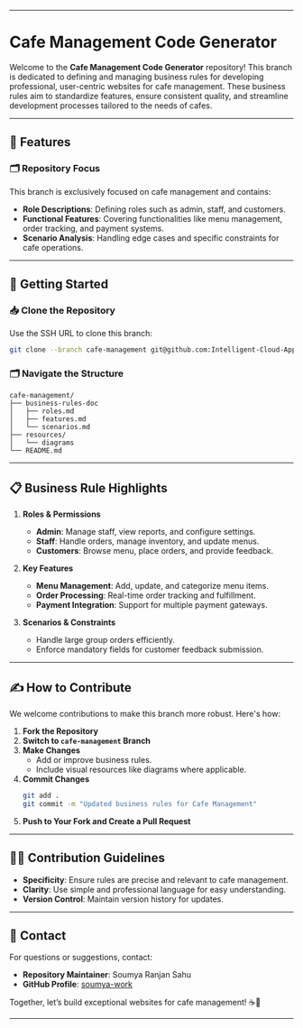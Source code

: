 
---

# Cafe Management Code Generator  

Welcome to the **Cafe Management Code Generator** repository! This branch is dedicated to defining and managing business rules for developing professional, user-centric websites for cafe management. These business rules aim to standardize features, ensure consistent quality, and streamline development processes tailored to the needs of cafes.  

---

## 🌟 Features  

### 🗂️ Repository Focus  
This branch is exclusively focused on cafe management and contains:  
- **Role Descriptions**: Defining roles such as admin, staff, and customers.  
- **Functional Features**: Covering functionalities like menu management, order tracking, and payment systems.  
- **Scenario Analysis**: Handling edge cases and specific constraints for cafe operations.  

---

## 🚀 Getting Started  

### 📥 Clone the Repository  
Use the SSH URL to clone this branch:  
```bash
git clone --branch cafe-management git@github.com:Intelligent-Cloud-Applications/Business-Rule-Documents.git
```

### 🗂️ Navigate the Structure  
```plaintext
cafe-management/  
├── business-rules-doc  
│   ├── roles.md  
│   ├── features.md  
│   └── scenarios.md  
├── resources/  
│   └── diagrams  
└── README.md  
```  

---

## 📋 Business Rule Highlights  

1. **Roles & Permissions**  
   - **Admin**: Manage staff, view reports, and configure settings.  
   - **Staff**: Handle orders, manage inventory, and update menus.  
   - **Customers**: Browse menu, place orders, and provide feedback.  

2. **Key Features**  
   - **Menu Management**: Add, update, and categorize menu items.  
   - **Order Processing**: Real-time order tracking and fulfillment.  
   - **Payment Integration**: Support for multiple payment gateways.  

3. **Scenarios & Constraints**  
   - Handle large group orders efficiently.  
   - Enforce mandatory fields for customer feedback submission.  

---

## ✍️ How to Contribute  

We welcome contributions to make this branch more robust. Here's how:  

1. **Fork the Repository**  
2. **Switch to `cafe-management` Branch**  
3. **Make Changes**  
   - Add or improve business rules.  
   - Include visual resources like diagrams where applicable.  
4. **Commit Changes**  
   ```bash
   git add .  
   git commit -m "Updated business rules for Cafe Management"  
   ```  
5. **Push to Your Fork and Create a Pull Request**  

---

## 🧑‍💻 Contribution Guidelines  

- **Specificity**: Ensure rules are precise and relevant to cafe management.  
- **Clarity**: Use simple and professional language for easy understanding.  
- **Version Control**: Maintain version history for updates.  

---

## 📧 Contact  

For questions or suggestions, contact:  
- **Repository Maintainer**: Soumya Ranjan Sahu  
- **GitHub Profile**: [soumya-work](https://github.com/soumya-work)  

Together, let’s build exceptional websites for cafe management! ☕🚀  

---  
